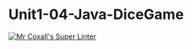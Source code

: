 # Unit1-04-Java-DiceGame
[![Mr Coxall's Super Linter](https://github.com/ICS4U-Programming-JackT/Unit1-04-Java-DiceGame/workflows/Mr%20Coxall's%20Super%20Linter/badge.svg)](https://github.com/ICS4U-Programming-JackT/Unit1-04-Java-DiceGame/actions/)

